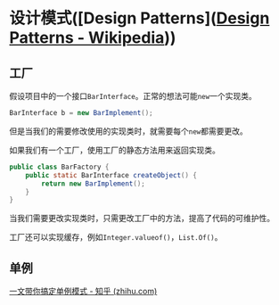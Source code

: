 # 设计模式([Design Patterns]([Design Patterns - Wikipedia](https://en.wikipedia.org/wiki/Design_Patterns#Notes)))

## 工厂

假设项目中的一个接口`BarInterface`。正常的想法可能`new`一个实现类。

```java
BarInterface b = new BarImplement();
```

但是当我们的需要修改使用的实现类时，就需要每个`new`都需要更改。

如果我们有一个工厂，使用工厂的静态方法用来返回实现类。

```java
public class BarFactory {
    public static BarInterface createObject() {
        return new BarImplement();
    }
}
```

当我们需要更改实现类时，只需更改工厂中的方法，提高了代码的可维护性。

工厂还可以实现缓存，例如`Integer.valueof()`，`List.Of()`。

## 单例

[一文带你搞定单例模式 - 知乎 (zhihu.com)](https://zhuanlan.zhihu.com/p/426672787)